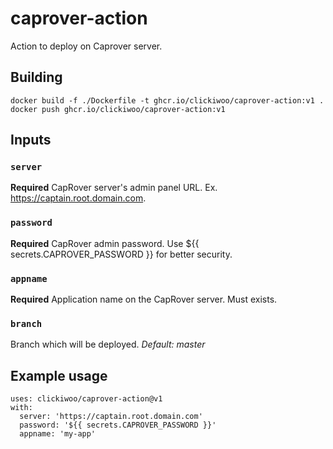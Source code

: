 # caprover-action
Action to deploy on Caprover server.

## Building
```
docker build -f ./Dockerfile -t ghcr.io/clickiwoo/caprover-action:v1 .
docker push ghcr.io/clickiwoo/caprover-action:v1
```

## Inputs

### `server`

**Required** CapRover server's admin panel URL. Ex. https://captain.root.domain.com.

### `password`

**Required** CapRover admin password. Use ${{ secrets.CAPROVER_PASSWORD }} for better security.

### `appname`

**Required** Application name on the CapRover server. Must exists.

### `branch`

Branch which will be deployed. *Default: master*


## Example usage
```
uses: clickiwoo/caprover-action@v1
with:
  server: 'https://captain.root.domain.com'
  password: '${{ secrets.CAPROVER_PASSWORD }}'
  appname: 'my-app'
```